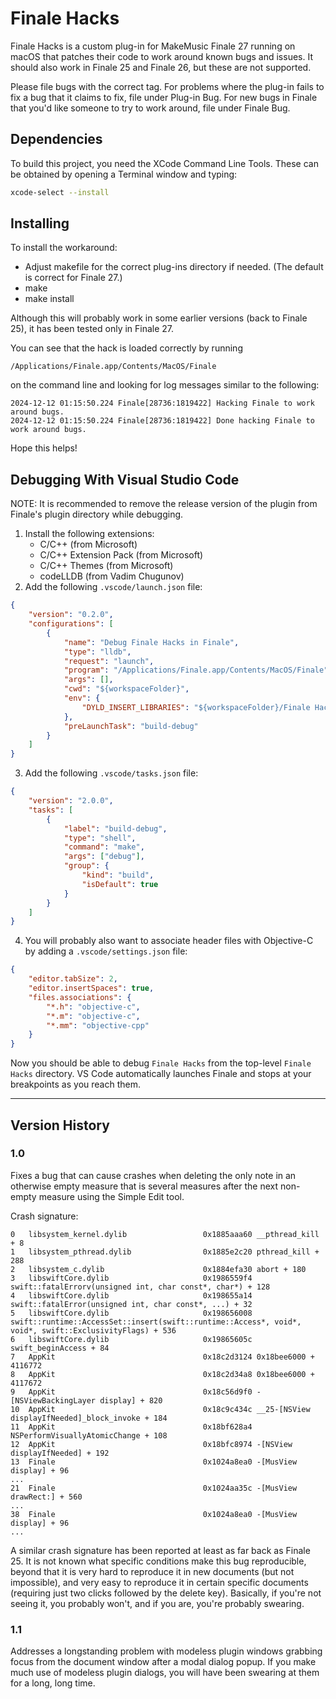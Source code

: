 # Finale Hacks

Finale Hacks is a custom plug-in for MakeMusic Finale 27 running on macOS that patches their code to work around known bugs and issues. It should also work in Finale 25 and Finale 26, but these are not supported.

Please file bugs with the correct tag.  For problems where the plug-in fails to fix a bug that it claims to fix,
file under Plug-in Bug.  For new bugs in Finale that you'd like someone to try to work around, file under
Finale Bug.

## Dependencies

To build this project, you need the XCode Command Line Tools. These can be obtained by opening a Terminal window and typing:

```bash
xcode-select --install
```

## Installing

To install the workaround:

- Adjust makefile for the correct plug-ins directory if needed.  (The default is correct for Finale 27.)
- make
- make install

Although this will probably work in some earlier versions (back to Finale 25), it has been tested only in Finale 27.

You can see that the hack is loaded correctly by running

    /Applications/Finale.app/Contents/MacOS/Finale 

on the command line and looking for log messages similar to the following:

    2024-12-12 01:15:50.224 Finale[28736:1819422] Hacking Finale to work around bugs.
    2024-12-12 01:15:50.224 Finale[28736:1819422] Done hacking Finale to work around bugs.

Hope this helps!

## Debugging With Visual Studio Code

NOTE: It is recommended to remove the release version of the plugin from Finale's plugin directory while debugging.

1. Install the following extensions:
   - C/C++ (from Microsoft)
   - C/C++ Extension Pack (from Microsoft)
   - C/C++ Themes (from Microsoft)
   - codeLLDB (from Vadim Chugunov)
2. Add the following `.vscode/launch.json` file:

```json
{
    "version": "0.2.0",
    "configurations": [
        {
            "name": "Debug Finale Hacks in Finale",
            "type": "lldb",
            "request": "launch",
            "program": "/Applications/Finale.app/Contents/MacOS/Finale",
            "args": [],
            "cwd": "${workspaceFolder}",
            "env": {
                "DYLD_INSERT_LIBRARIES": "${workspaceFolder}/Finale Hacks/Debug/Finale Hacks.bundle/Contents/MacOS/Finale Hacks"
            },
            "preLaunchTask": "build-debug"
        }
    ]
}
```

3. Add the following `.vscode/tasks.json` file:

```json
{
    "version": "2.0.0",
    "tasks": [
        {
            "label": "build-debug",
            "type": "shell",
            "command": "make",
            "args": ["debug"],
            "group": {
                "kind": "build",
                "isDefault": true
            }
        }
    ]
}
```

4. You will probably also want to associate header files with Objective-C by adding a `.vscode/settings.json` file:

```json
{
    "editor.tabSize": 2,
    "editor.insertSpaces": true,
    "files.associations": {
        "*.h": "objective-c",
        "*.m": "objective-c",
        "*.mm": "objective-cpp"
    }
}
```

Now you should be able to debug `Finale Hacks` from the top-level `Finale Hacks` directory. VS Code automatically launches Finale and stops at your breakpoints as you reach them.

---

## Version History

### 1.0

Fixes a bug that can cause crashes when deleting the only note in an otherwise empty measure that is
several measures after the next non-empty measure using the Simple Edit tool.

Crash signature:

```
0   libsystem_kernel.dylib        	       0x1885aaa60 __pthread_kill + 8
1   libsystem_pthread.dylib       	       0x1885e2c20 pthread_kill + 288
2   libsystem_c.dylib             	       0x1884efa30 abort + 180
3   libswiftCore.dylib            	       0x1986559f4 swift::fatalErrorv(unsigned int, char const*, char*) + 128
4   libswiftCore.dylib            	       0x198655a14 swift::fatalError(unsigned int, char const*, ...) + 32
5   libswiftCore.dylib            	       0x198656008 swift::runtime::AccessSet::insert(swift::runtime::Access*, void*, void*, swift::ExclusivityFlags) + 536
6   libswiftCore.dylib            	       0x19865605c swift_beginAccess + 84
7   AppKit                        	       0x18c2d3124 0x18bee6000 + 4116772
8   AppKit                        	       0x18c2d34a8 0x18bee6000 + 4117672
9   AppKit                        	       0x18c56d9f0 -[NSViewBackingLayer display] + 820
10  AppKit                        	       0x18c9c434c __25-[NSView displayIfNeeded]_block_invoke + 184
11  AppKit                        	       0x18bf628a4 NSPerformVisuallyAtomicChange + 108
12  AppKit                        	       0x18bfc8974 -[NSView displayIfNeeded] + 192
13  Finale                        	       0x1024a8ea0 -[MusView display] + 96
...
21  Finale                        	       0x1024aa35c -[MusView drawRect:] + 560
...
38  Finale                        	       0x1024a8ea0 -[MusView display] + 96
...
```

A similar crash signature has been reported at least as far back as Finale 25.  It is not known what specific
conditions make this bug reproducible, beyond that it is very hard to reproduce it in new documents (but not
impossible), and very easy to reproduce it in certain specific documents (requiring just two clicks followed by
the delete key).  Basically, if you're not seeing it, you probably won't, and if you are, you're probably
swearing.

### 1.1

Addresses a longstanding problem with modeless plugin windows grabbing focus from the document window after a modal dialog popup. If you make much use of modeless plugin dialogs, you will have been swearing at them for a long, long time.


